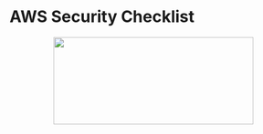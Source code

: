 # AWS Security Checklist

<p align="center">

<img src="https://external-content.duckduckgo.com/iu/?u=https%3A%2F%2Flogos-download.com%2Fwp-content%2Fuploads%2F2016%2F12%2FAmazon_Web_Services_logo_AWS-700x305.png&f=1&nofb=1" width=350 height=153>


</p>
